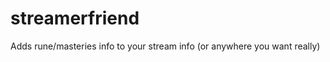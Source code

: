 streamerfriend
==============

Adds rune/masteries info to your stream info (or anywhere you want really)
